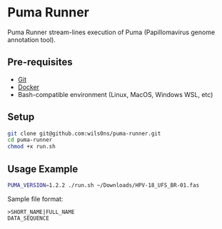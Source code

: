 # Puma Runner

Puma Runner stream-lines execution of Puma (Papillomavirus genome annotation tool).

## Pre-requisites

* [Git](https://git-scm.com/downloads)
* [Docker](https://docs.docker.com/get-docker/)
* Bash-compatible environment (Linux, MacOS, Windows WSL, etc)

## Setup

```bash
git clone git@github.com:wils0ns/puma-runner.git
cd puma-runner
chmod +x run.sh
```

## Usage Example

```bash
PUMA_VERSION=1.2.2 ./run.sh ~/Downloads/HPV-18_UFS_BR-01.fas
```

Sample file format:

```text
>SHORT_NAME|FULL_NAME
DATA_SEQUENCE
```
